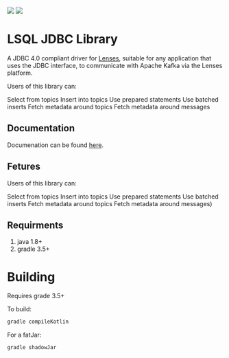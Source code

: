 [<img src="https://img.shields.io/badge/docs--orange.svg?"/>](http://lenses.stream/dev/jdbc/index.html)
[<img src="https://img.shields.io/badge/latest%20release-1.0-blue.svg?label=latest%20release"/>](https://search.maven.org/#search%7Cga%7C1%7Ca%3A%22lenses-jdbc%22)


# LSQL JDBC Library

A JDBC 4.0 compliant driver for [Lenses](https://www.landoop.com/kafka-lenses/), suitable for any application that uses the JDBC interface, to communicate with Apache Kafka via the Lenses platform.

Users of this library can:

Select from topics
Insert into topics
Use prepared statements
Use batched inserts
Fetch metadata around topics
Fetch metadata around messages

## Documentation

Documenation can be found [here](https:/lenses.stream/dev/jdbc/).

## Fetures

Users of this library can:

Select from topics
Insert into topics
Use prepared statements
Use batched inserts
Fetch metadata around topics
Fetch metadata around messages)

## Requirments

1. java 1.8+
2. gradle 3.5+

# Building

Requires grade 3.5+

To build:

```bash
gradle compileKotlin
```

For a fatJar:

```bash
gradle shadowJar
```

